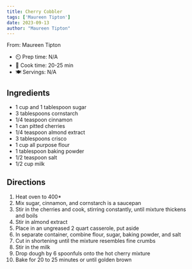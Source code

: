 ```yaml
---
title: Cherry Cobbler
tags: ['Maureen Tipton']
date: 2023-09-13
author: "Maureen Tipton"
---
```

From: Maureen Tipton

- ⏲️ Prep time: N/A
- 🍳 Cook time: 20-25 min
- 🍽️ Servings: N/A

## Ingredients

- 1 cup and 1 tablespoon sugar
- 3 tablespoons cornstarch
- 1/4 teaspoon cinnamon
- 1 can pitted cherries
- 1/4 teaspoon almond extract
- 3 tablespoons crisco
- 1 cup all purpose flour
- 1 tablespoon baking powder
- 1/2 teaspoon salt
- 1/2 cup milk

## Directions

1. Heat oven to 400*
2. Mix sugar, cinnamon, and cornstarch is a saucepan
3. Stir in the cherries and cook, stirring constantly, until mixture thickens and boils
4. Stir in almond extract
5. Place in an ungreased 2 quart casserole, put aside
6. In separate container, combine flour, sugar, baking powder, and salt
7. Cut in shortening until the mixture resembles fine crumbs
8. Stir in the milk
9. Drop dough by 6 spoonfuls onto the hot cherry mixture
10. Bake for 20 to 25 minutes or until golden brown
